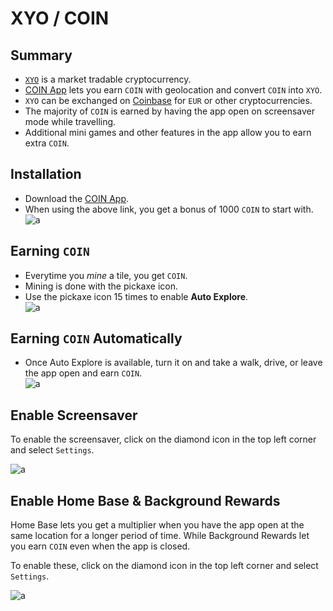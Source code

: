 # XYO / COIN

## Summary

* [`XYO`](https://coinmarketcap.com/currencies/xyo/) is a market tradable cryptocurrency.
* [COIN App](https://coin.onelink.me/ePJg?af_referrer_name=User&af_siteid=1450443351&af_referrer_uid=1591719668127-5903811&af_channel=Share&pid=af_app_invites&af_referrer_customer_id=CenRw6OyeVZ3Pczp8ivi9Jh5IFQ2) lets you earn `COIN` with geolocation and convert `COIN` into `XYO`.
* `XYO` can be exchanged on [Coinbase](https://coinbase.com/join/CUMPS_Y?src=referral-link) for `EUR` or other cryptocurrencies.
* The majority of `COIN` is earned by having the app open on screensaver mode while travelling.
* Additional mini games and other features in the app allow you to earn extra `COIN`.

## Installation

* Download the [COIN App](https://coin.onelink.me/ePJg?af_referrer_name=User&af_siteid=1450443351&af_referrer_uid=1591719668127-5903811&af_channel=Share&pid=af_app_invites&af_referrer_customer_id=CenRw6OyeVZ3Pczp8ivi9Jh5IFQ2).
* When using the above link, you get a bonus of 1000 `COIN` to start with. \
  ![a](https://github.com/CumpsD/second-brain/raw/main/assets/crypto/xyo/referral-bonus.jpg "a")

## Earning `COIN`

* Everytime you *mine* a tile, you get `COIN`.
* Mining is done with the pickaxe icon.
* Use the pickaxe icon 15 times to enable **Auto Explore**. \
  ![a](https://github.com/CumpsD/second-brain/raw/main/assets/crypto/xyo/auto-explore.jpg "a")

## Earning `COIN` Automatically

* Once Auto Explore is available, turn it on and take a walk, drive, or leave the app open and earn `COIN`. \
  ![a](https://github.com/CumpsD/second-brain/raw/main/assets/crypto/xyo/earning.png "a")

## Enable Screensaver

To enable the screensaver, click on the diamond icon in the top left corner and select `Settings`.

![a](https://github.com/CumpsD/second-brain/raw/main/assets/crypto/xyo/screensaver.png "a")

## Enable Home Base & Background Rewards

Home Base lets you get a multiplier when you have the app open at the same location for a longer period of time. While Background Rewards let you earn `COIN` even when the app is closed.

To enable these, click on the diamond icon in the top left corner and select `Settings`.

![a](https://github.com/CumpsD/second-brain/raw/main/assets/crypto/xyo/icons.png "a")
